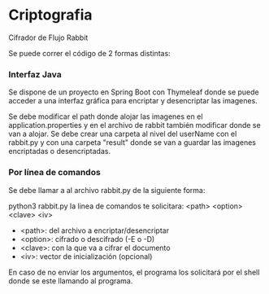 # Criptografia

Cifrador de Flujo Rabbit

Se puede correr el código de 2 formas distintas:

### Interfaz Java

Se dispone de un proyecto en Spring Boot con Thymeleaf donde se puede acceder a una interfaz gráfica para encriptar y desencriptar las imagenes.

Se debe modificar el path donde alojar las imagenes en el application.properties y en el archivo de rabbit también modificar donde se van a alojar.
Se debe crear una carpeta al nivel del userName con el rabbit.py y con una carpeta "result" donde se van a guardar las imagenes encriptadas o desencriptadas.


### Por línea de comandos

Se debe llamar a al archivo rabbit.py de la siguiente forma:

python3 rabbit.py 
la linea de comandos te solicitara:
	\<path> \<option> \<clave> \<iv>

- \<path>: del archivo a encriptar/desencriptar
- \<option>: cifrado o descifrado (-E o -D)
- \<clave>: con la que va a cifrar el documento
- \<iv>: vector de inicialización (opcional)

En caso de no enviar los argumentos, el programa los solicitará por el shell donde se este llamando al programa.

